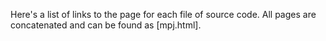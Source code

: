 Here's a list of links to the page for each file of source code. All pages are concatenated and can be found as [mpj.html].

